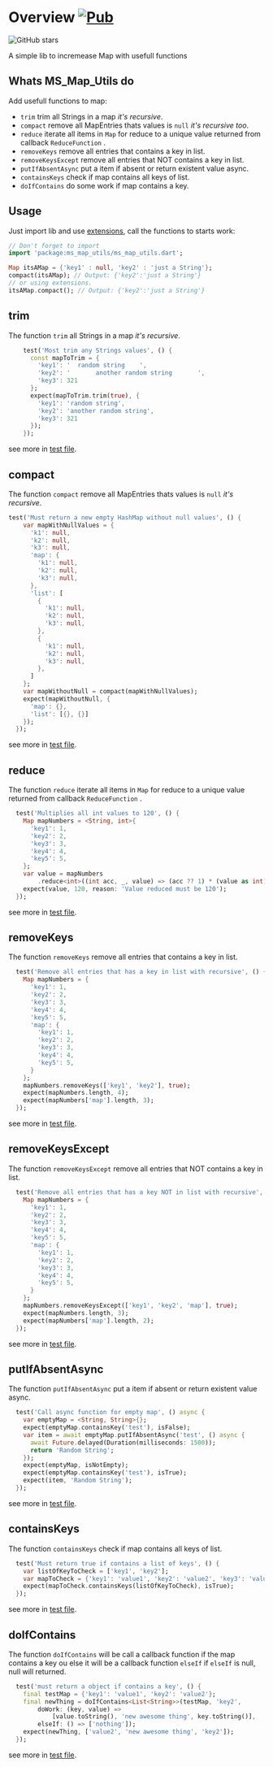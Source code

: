 # Overview [![Pub](https://img.shields.io/pub/v/ms_map_utils.svg)](https://pub.dartlang.org/packages/ms_map_utils)

![GitHub stars](https://img.shields.io/github/stars/Marcus-Software/ms_map_utils?style=social)

A simple lib to incremease Map with usefull functions

## Whats MS_Map_Utils do

Add usefull functions to map:

* `trim` trim all Strings in a map _it's recursive_.
* `compact` remove all MapEntries thats values is `null` _it's recursive too_.
* `reduce` iterate all items in `Map` for reduce to a unique value returned from callback `ReduceFunction` .
* `removeKeys` remove all entries that contains a key in list.
* `removeKeysExcept` remove all entries that NOT contains a key in list.
* `putIfAbsentAsync` put a item if absent or return existent value async.
* `containsKeys` check if map contains all keys of list.
* `doIfContains` do some work if map contains a key.

## Usage

Just import lib and use [extensions](https://dart.dev/guides/language/extension-methods), call the functions to starts work:

``` dart
// Don't forget to import
import 'package:ms_map_utils/ms_map_utils.dart';

Map itsAMap = {'key1' : null, 'key2' : 'just a String'};
compact(itsAMap); // Output: {'key2':'just a String'}
// or using extensions.
itsAMap.compact(); // Output: {'key2':'just a String'}
```

## trim

The function `trim` all Strings in a map _it's recursive_.

``` dart
    test('Most trim any Strings values', () {
      const mapToTrim = {
        'key1': '  random string    ',
        'key2': '       another random string       ',
        'key3': 321
      };
      expect(mapToTrim.trim(true), {
        'key1': 'random string',
        'key2': 'another random string',
        'key3': 321
      });
    });
```

see more in [test file](./test/trim_test.dart).

## compact

The function `compact` remove all MapEntries thats values is `null` _it's recursive_.

``` dart
test('Must return a new empty HashMap without null values', () {
    var mapWithNullValues = {
      'k1': null,
      'k2': null,
      'k3': null,
      'map': {
        'k1': null,
        'k2': null,
        'k3': null,
      },
      'list': [
        {
          'k1': null,
          'k2': null,
          'k3': null,
        },
        {
          'k1': null,
          'k2': null,
          'k3': null,
        },
      ]
    };
    var mapWithoutNull = compact(mapWithNullValues);
    expect(mapWithoutNull, {
      'map': {},
      'list': [{}, {}]
    });
  });
```

see more in [test file](./test/compact_test.dart).

## reduce

The function `reduce` iterate all items in `Map` for reduce to a unique value returned from callback `ReduceFunction` .

``` dart
  test('Multiplies all int values to 120', () {
    Map mapNumbers = <String, int>{
      'key1': 1,
      'key2': 2,
      'key3': 3,
      'key4': 4,
      'key5': 5,
    };
    var value = mapNumbers
        .reduce<int>((int acc, _, value) => (acc ?? 1) * (value as int));
    expect(value, 120, reason: 'Value reduced must be 120');
  });
```

see more in [test file](./test/reduce_test.dart).

## removeKeys

The function `removeKeys` remove all entries that contains a key in list.

``` dart
  test('Remove all entries that has a key in list with recursive', () {
    Map mapNumbers = {
      'key1': 1,
      'key2': 2,
      'key3': 3,
      'key4': 4,
      'key5': 5,
      'map': {
        'key1': 1,
        'key2': 2,
        'key3': 3,
        'key4': 4,
        'key5': 5,
      }
    };
    mapNumbers.removeKeys(['key1', 'key2'], true);
    expect(mapNumbers.length, 4);
    expect(mapNumbers['map'].length, 3);
  });
```

see more in [test file](./test/remove_keys_test.dart).

## removeKeysExcept

The function `removeKeysExcept` remove all entries that NOT contains a key in list.

``` dart
  test('Remove all entries that has a key NOT in list with recursive', () {
    Map mapNumbers = {
      'key1': 1,
      'key2': 2,
      'key3': 3,
      'key4': 4,
      'key5': 5,
      'map': {
        'key1': 1,
        'key2': 2,
        'key3': 3,
        'key4': 4,
        'key5': 5,
      }
    };
    mapNumbers.removeKeysExcept(['key1', 'key2', 'map'], true);
    expect(mapNumbers.length, 3);
    expect(mapNumbers['map'].length, 2);
  });
```

see more in [test file](./test/remove_keys_except_test.dart).

## putIfAbsentAsync

The function `putIfAbsentAsync` put a item if absent or return existent value async.

``` dart
  test('Call async function for empty map', () async {
    var emptyMap = <String, String>{};
    expect(emptyMap.containsKey('test'), isFalse);
    var item = await emptyMap.putIfAbsentAsync('test', () async {
      await Future.delayed(Duration(milliseconds: 1500));
      return 'Random String';
    });
    expect(emptyMap, isNotEmpty);
    expect(emptyMap.containsKey('test'), isTrue);
    expect(item, 'Random String');
  });
```

see more in [test file](./test/put_if_absent_async_test.dart).

## containsKeys

The function `containsKeys` check if map contains all keys of list.

``` dart
  test('Must return true if contains a list of keys', () {
    var listOfKeyToCheck = ['key1', 'key2'];
    var mapToCheck = {'key1': 'value1', 'key2': 'value2', 'key3': 'value3'};
    expect(mapToCheck.containsKeys(listOfKeyToCheck), isTrue);
  });
```

see more in [test file](./test/contains_keys_test.dart).

## doIfContains

The function `doIfContains` will be call a callback function if the map contains a key ou else it will be a callback function `elseIf` if `elseIf` is null, null will returned.

``` dart
  test('must return a object if contains a key', () {
    final testMap = {'key1': 'value1', 'key2': 'value2'};
    final newThing = doIfContains<List<String>>(testMap, 'key2',
        doWork: (key, value) =>
            [value.toString(), 'new awesome thing', key.toString()],
        elseIf: () => ['nothing']);
    expect(newThing, ['value2', 'new awesome thing', 'key2']);
  });
```

see more in [test file](./test/do_if_contains_test.dart).
